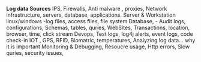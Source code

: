 **Log data Sources**
IPS, Firewalls, Anti malware , proxies, Network infrastructure, servers, database, applications.
Server & Workstation
 linux/windows  -log files, access files, file system
 Database, - Audit logs, configurations, Schemas, tables, quries, 
 WebSites,    Transactions, location, browser, time, click stream
 Devops,   Test logs, log4j alerts, event logs, code check-in
 IOT , GPS, RFID, Biomatric, temperatures, 
 Analyzing log data... why it is important
  Monitoring & Debugging, Resoucre usage, Http errors, Slow quries, security issues, 
